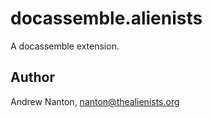 # docassemble.alienists

A docassemble extension.

## Author

Andrew Nanton, nanton@thealienists.org
